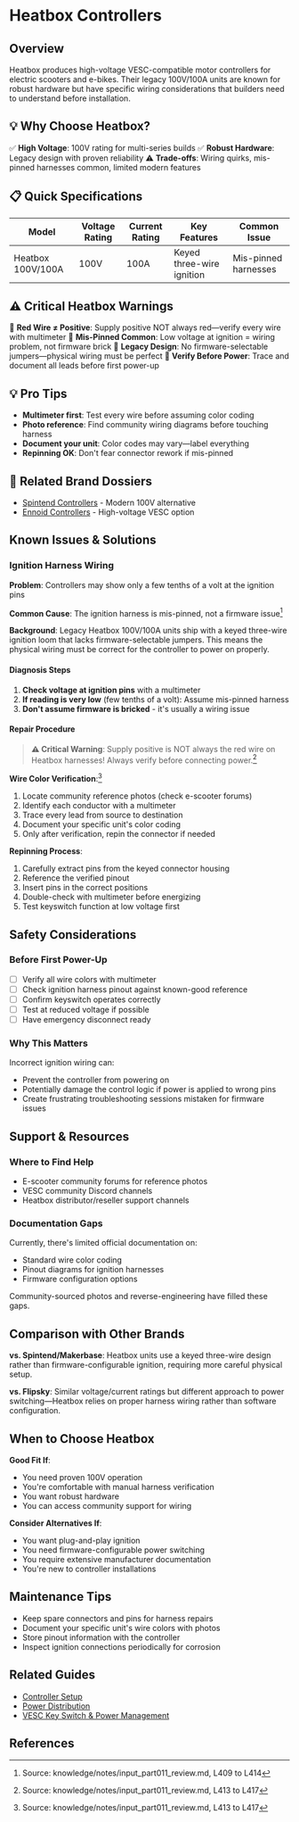# Heatbox Controllers

## Overview

Heatbox produces high-voltage VESC-compatible motor controllers for electric scooters and e-bikes. Their legacy 100V/100A units are known for robust hardware but have specific wiring considerations that builders need to understand before installation.

## 💡 Why Choose Heatbox?

✅ **High Voltage**: 100V rating for multi-series builds
✅ **Robust Hardware**: Legacy design with proven reliability
⚠️ **Trade-offs**: Wiring quirks, mis-pinned harnesses common, limited modern features

## 📋 Quick Specifications

| Model | Voltage Rating | Current Rating | Key Features | Common Issue |
|-------|----------------|----------------|--------------|--------------|
| Heatbox 100V/100A | 100V | 100A | Keyed three-wire ignition | Mis-pinned harnesses |

## ⚠️ Critical Heatbox Warnings

🔴 **Red Wire ≠ Positive**: Supply positive NOT always red—verify every wire with multimeter
🔴 **Mis-Pinned Common**: Low voltage at ignition = wiring problem, not firmware brick
🔴 **Legacy Design**: No firmware-selectable jumpers—physical wiring must be perfect
🔴 **Verify Before Power**: Trace and document all leads before first power-up

## 💡 Pro Tips

- **Multimeter first**: Test every wire before assuming color coding
- **Photo reference**: Find community wiring diagrams before touching harness
- **Document your unit**: Color codes may vary—label everything
- **Repinning OK**: Don't fear connector rework if mis-pinned

## 🔧 Related Brand Dossiers

- [Spintend Controllers](spintend.md) - Modern 100V alternative
- [Ennoid Controllers](ennoid.md) - High-voltage VESC option

## Known Issues & Solutions

### Ignition Harness Wiring

**Problem**: Controllers may show only a few tenths of a volt at the ignition pins

**Common Cause**: The ignition harness is mis-pinned, not a firmware issue[^1]

**Background**: Legacy Heatbox 100V/100A units ship with a keyed three-wire ignition loom that lacks firmware-selectable jumpers. This means the physical wiring must be correct for the controller to power on properly.

#### Diagnosis Steps

1. **Check voltage at ignition pins** with a multimeter
2. **If reading is very low** (few tenths of a volt): Assume mis-pinned harness
3. **Don't assume firmware is bricked** - it's usually a wiring issue

#### Repair Procedure

> **⚠️ Critical Warning**: Supply positive is NOT always the red wire on Heatbox harnesses! Always verify before connecting power.[^2]

**Wire Color Verification**:[^2]
1. Locate community reference photos (check e-scooter forums)
2. Identify each conductor with a multimeter
3. Trace every lead from source to destination
4. Document your specific unit's color coding
5. Only after verification, repin the connector if needed

**Repinning Process**:
1. Carefully extract pins from the keyed connector housing
2. Reference the verified pinout
3. Insert pins in the correct positions
4. Double-check with multimeter before energizing
5. Test keyswitch function at low voltage first

## Safety Considerations

### Before First Power-Up

- [ ] Verify all wire colors with multimeter
- [ ] Check ignition harness pinout against known-good reference
- [ ] Confirm keyswitch operates correctly
- [ ] Test at reduced voltage if possible
- [ ] Have emergency disconnect ready

### Why This Matters

Incorrect ignition wiring can:
- Prevent the controller from powering on
- Potentially damage the control logic if power is applied to wrong pins
- Create frustrating troubleshooting sessions mistaken for firmware issues

## Support & Resources

### Where to Find Help

- E-scooter community forums for reference photos
- VESC community Discord channels
- Heatbox distributor/reseller support channels

### Documentation Gaps

Currently, there's limited official documentation on:
- Standard wire color coding
- Pinout diagrams for ignition harnesses
- Firmware configuration options

Community-sourced photos and reverse-engineering have filled these gaps.

## Comparison with Other Brands

**vs. Spintend/Makerbase**: Heatbox units use a keyed three-wire design rather than firmware-configurable ignition, requiring more careful physical setup.

**vs. Flipsky**: Similar voltage/current ratings but different approach to power switching—Heatbox relies on proper harness wiring rather than software configuration.

## When to Choose Heatbox

**Good Fit If**:
- You need proven 100V operation
- You're comfortable with manual harness verification
- You want robust hardware
- You can access community support for wiring

**Consider Alternatives If**:
- You want plug-and-play ignition
- You need firmware-configurable power switching
- You require extensive manufacturer documentation
- You're new to controller installations

## Maintenance Tips

- Keep spare connectors and pins for harness repairs
- Document your specific unit's wire colors with photos
- Store pinout information with the controller
- Inspect ignition connections periodically for corrosion

## Related Guides

- [Controller Setup](../guides/controller_setup.md)
- [Power Distribution](../guides/power_distribution.md)
- [VESC Key Switch & Power Management](../guides/vesc-key-switch-and-power-management.md)

## References

[^1]: Source: knowledge/notes/input_part011_review.md, L409 to L414
[^2]: Source: knowledge/notes/input_part011_review.md, L413 to L417
